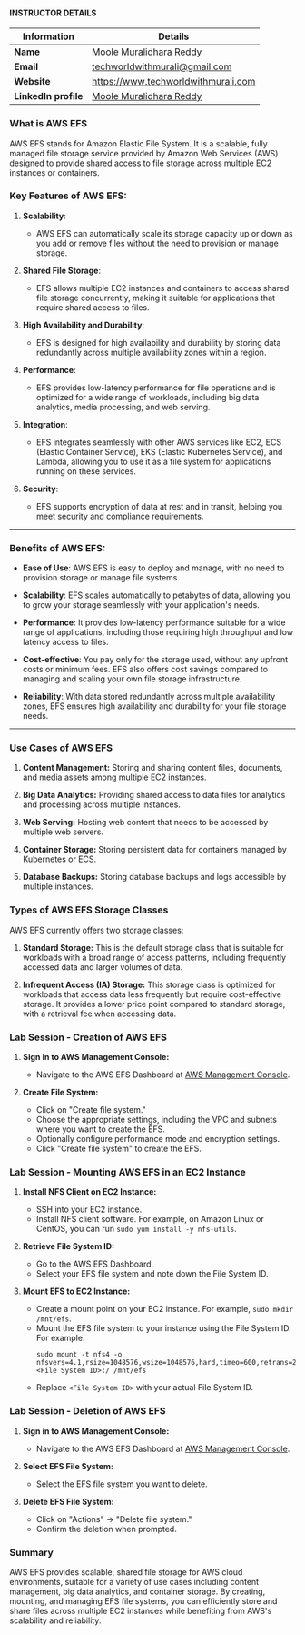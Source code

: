 #### INSTRUCTOR DETAILS

|  Information             | Details                                                                      |
|----------------------    |------------------------------------------------------------------------------|
| **Name**                 | Moole Muralidhara Reddy                                                      |
| **Email**                | techworldwithmurali@gmail.com                                                |
| **Website**              | https://www.techworldwithmurali.com               |
| **LinkedIn profile**     | [Moole Muralidhara Reddy](https://www.linkedin.com/in/moole-muralidhara-reddy) |

### What is AWS EFS
AWS EFS stands for Amazon Elastic File System. It is a scalable, fully managed file storage service provided by Amazon Web Services (AWS) designed to provide shared access to file storage across multiple EC2 instances or containers.

### Key Features of AWS EFS:

1. **Scalability**:
   - AWS EFS can automatically scale its storage capacity up or down as you add or remove files without the need to provision or manage storage.

2. **Shared File Storage**:
   - EFS allows multiple EC2 instances and containers to access shared file storage concurrently, making it suitable for applications that require shared access to files.

3. **High Availability and Durability**:
   - EFS is designed for high availability and durability by storing data redundantly across multiple availability zones within a region.

4. **Performance**:
   - EFS provides low-latency performance for file operations and is optimized for a wide range of workloads, including big data analytics, media processing, and web serving.

5. **Integration**:
   - EFS integrates seamlessly with other AWS services like EC2, ECS (Elastic Container Service), EKS (Elastic Kubernetes Service), and Lambda, allowing you to use it as a file system for applications running on these services.

6. **Security**:
   - EFS supports encryption of data at rest and in transit, helping you meet security and compliance requirements.
----
### Benefits of AWS EFS:

- **Ease of Use**: AWS EFS is easy to deploy and manage, with no need to provision storage or manage file systems.

- **Scalability**: EFS scales automatically to petabytes of data, allowing you to grow your storage seamlessly with your application's needs.

- **Performance**: It provides low-latency performance suitable for a wide range of applications, including those requiring high throughput and low latency access to files.

- **Cost-effective**: You pay only for the storage used, without any upfront costs or minimum fees. EFS also offers cost savings compared to managing and scaling your own file storage infrastructure.

- **Reliability**: With data stored redundantly across multiple availability zones, EFS ensures high availability and durability for your file storage needs.
----
### Use Cases of AWS EFS

1. **Content Management:** Storing and sharing content files, documents, and media assets among multiple EC2 instances.
   
2. **Big Data Analytics:** Providing shared access to data files for analytics and processing across multiple instances.

3. **Web Serving:** Hosting web content that needs to be accessed by multiple web servers.

4. **Container Storage:** Storing persistent data for containers managed by Kubernetes or ECS.

5. **Database Backups:** Storing database backups and logs accessible by multiple instances.

### Types of AWS EFS Storage Classes

AWS EFS currently offers two storage classes:

1. **Standard Storage:** This is the default storage class that is suitable for workloads with a broad range of access patterns, including frequently accessed data and larger volumes of data.

2. **Infrequent Access (IA) Storage:** This storage class is optimized for workloads that access data less frequently but require cost-effective storage. It provides a lower price point compared to standard storage, with a retrieval fee when accessing data.

### Lab Session - Creation of AWS EFS

1. **Sign in to AWS Management Console:**
   - Navigate to the AWS EFS Dashboard at [AWS Management Console](https://console.aws.amazon.com/efs/).

2. **Create File System:**
   - Click on "Create file system."
   - Choose the appropriate settings, including the VPC and subnets where you want to create the EFS.
   - Optionally configure performance mode and encryption settings.
   - Click "Create file system" to create the EFS.

### Lab Session - Mounting AWS EFS in an EC2 Instance

1. **Install NFS Client on EC2 Instance:**
   - SSH into your EC2 instance.
   - Install NFS client software. For example, on Amazon Linux or CentOS, you can run `sudo yum install -y nfs-utils`.
   
2. **Retrieve File System ID:**
   - Go to the AWS EFS Dashboard.
   - Select your EFS file system and note down the File System ID.

3. **Mount EFS to EC2 Instance:**
   - Create a mount point on your EC2 instance. For example, `sudo mkdir /mnt/efs`.
   - Mount the EFS file system to your instance using the File System ID. For example:
     ```
     sudo mount -t nfs4 -o nfsvers=4.1,rsize=1048576,wsize=1048576,hard,timeo=600,retrans=2 <File System ID>:/ /mnt/efs
     ```
   - Replace `<File System ID>` with your actual File System ID.

### Lab Session - Deletion of AWS EFS

1. **Sign in to AWS Management Console:**
   - Navigate to the AWS EFS Dashboard at [AWS Management Console](https://console.aws.amazon.com/efs/).

2. **Select EFS File System:**
   - Select the EFS file system you want to delete.

3. **Delete EFS File System:**
   - Click on "Actions" -> "Delete file system."
   - Confirm the deletion when prompted.

### Summary

AWS EFS provides scalable, shared file storage for AWS cloud environments, suitable for a variety of use cases including content management, big data analytics, and container storage. By creating, mounting, and managing EFS file systems, you can efficiently store and share files across multiple EC2 instances while benefiting from AWS's scalability and reliability.

